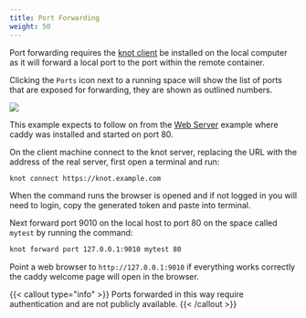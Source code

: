 ```yaml
---
title: Port Forwarding
weight: 50
---
```


Port forwarding requires the [knot client](/docs/install/client) be installed on the local computer as it will forward a local port to the port within the remote container.

Clicking the `Ports` icon next to a running space will show the list of ports that are exposed for forwarding, they are shown as outlined numbers.

![](/docs/working-with-spaces/ports.webp)

This example expects to follow on from the [Web Server](../web-server) example where caddy was installed and started on port 80.

On the client machine connect to the knot server, replacing the URL with the address of the real server, first open a terminal and run:

```bash
knot connect https://knot.example.com
```

When the command runs the browser is opened and if not logged in you will need to login, copy the generated token and paste into terminal.

Next forward port 9010 on the local host to port 80 on the space called `mytest` by running the command:

```bash
knot forward port 127.0.0.1:9010 mytest 80
```

Point a web browser to `http://127.0.0.1:9010` if everything works correctly the caddy welcome page will open in the browser.

{{< callout type="info" >}}
  Ports forwarded in this way require authentication and are not publicly available.
{{< /callout >}}
